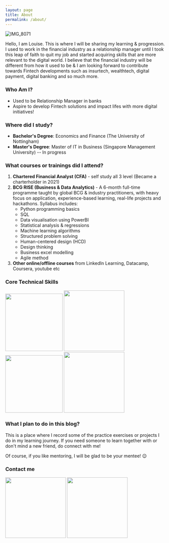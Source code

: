 ```yaml
---
layout: page
title: About
permalink: /about/
---
```

![IMG_8071](https://user-images.githubusercontent.com/85727619/122676123-172b7b00-d20f-11eb-93ee-2599cf8d9ee6.jpg)

Hello, I am Louise. This is where I will be sharing my learning & progression. I used to work in the financial industry as a relationship manager until I took this leap of faith to quit my job and started acquiring skills that are more relevant to the digital world. I believe that the financial industry will be different from how it used to be & I am looking forward to contribute towards Fintech developments such as insurtech, wealthtech, digital payment, digital banking and so much more. 

### Who Am I?
- Used to be Relationship Manager in banks
- Aspire to develop Fintech solutions and impact lifes with more digital initiatives!

### Where did I study?
- **Bachelor's Degree**: Economics and Finance (The University of Nottingham)
- **Master's Degree**: Master of IT in Business (Singapore Management University) -- In progress

### What courses or trainings did I attend?
1. **Chartered Financial Analyst (CFA)** - self study all 3 level (Became a charterholder in 2021)
2. **BCG RISE (Business & Data Analytics)** - A 6-month full-time programme taught by global BCG & industry practitioners, with heavy focus on application, experience-based learning, real-life projects and hackathons. Syllabus includes:
	- Python programming basics
    - SQL 
    - Data visualisation using PowerBI
    - Statistical analysis & regressions
    - Machine learning algorithms
    - Structured problem solving
    - Human-centered design (HCD)
    - Design thinking
    - Business excel modelling
    - Agile method
3. **Other online/offline courses** from LinkedIn Learning, Datacamp, Coursera, youtube etc

### Core Technical Skills

<img src="https://user-images.githubusercontent.com/85727619/129471949-6db6ad94-10eb-4ae2-a1fc-b950aa478ed4.png" width="180"> <img src="https://user-images.githubusercontent.com/85727619/129471498-735156a8-be8a-4d73-a561-04cc0b8397c5.png" width="190">
<img src="https://user-images.githubusercontent.com/85727619/129471499-b7d0ad1f-b993-4f79-a663-495bea3530ef.png" width="180">
<img src="https://user-images.githubusercontent.com/85727619/129471500-1bed79ff-7586-4145-9ca5-85759d3c6423.png" width="190">

### What I plan to do in this blog?
This is a place where I record some of the practice exercises or projects I do in my learning journey. If you need someone to learn together with or don't mind a new friend, do connect with me!

Of course, if you like mentoring, I will be glad to be your mentee! 😉

### Contact me<br>
[<img src="https://media.giphy.com/media/Fz4wwtUZuAjyDd8cnE/giphy.gif" width="190">](https://www.linkedin.com/in/lawshiangrou/) 
[<img src="https://media.giphy.com/media/sbcsRYc8NIeHreuMoN/giphy.gif" width="190">](https://mail.google.com/mail/?view=cm&fs=1&tf=1&to=louiselsr@gmail.com)
